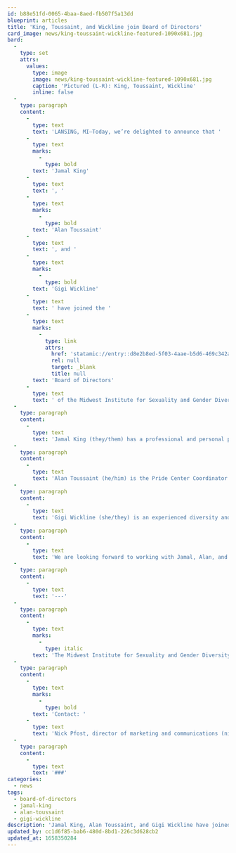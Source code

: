 ```yaml
---
id: b88e51fd-0065-4baa-8aed-fb507f5a13dd
blueprint: articles
title: 'King, Toussaint, and Wickline join Board of Directors'
card_image: news/king-toussaint-wickline-featured-1090x681.jpg
bard:
  -
    type: set
    attrs:
      values:
        type: image
        image: news/king-toussaint-wickline-featured-1090x681.jpg
        caption: 'Pictured (L-R): King, Toussaint, Wickline'
        inline: false
  -
    type: paragraph
    content:
      -
        type: text
        text: 'LANSING, MI—Today, we’re delighted to announce that '
      -
        type: text
        marks:
          -
            type: bold
        text: 'Jamal King'
      -
        type: text
        text: ', '
      -
        type: text
        marks:
          -
            type: bold
        text: 'Alan Toussaint'
      -
        type: text
        text: ', and '
      -
        type: text
        marks:
          -
            type: bold
        text: 'Gigi Wickline'
      -
        type: text
        text: ' have joined the '
      -
        type: text
        marks:
          -
            type: link
            attrs:
              href: 'statamic://entry::d8e2b8ed-5f03-4aae-b5d6-469c342aa10f'
              rel: null
              target: _blank
              title: null
        text: 'Board of Directors'
      -
        type: text
        text: ' of the Midwest Institute for Sexuality and Gender Diversity. With their expertise and involvement in higher education, advocacy, and social justice, this represents a critical step in the development of the Institute as an organization and in better serving students throughout the region through a diversity of academic, professional, and personal experiences.'
  -
    type: paragraph
    content:
      -
        type: text
        text: 'Jamal King (they/them) has a professional and personal passion for creating and maintaining safe, affirming, and transformative spaces for the queer and trans community. Their formal education and research has centered around gender and sexuality justice, community and sense of belonging, and the diversity of family and relationship structures. With 10 years of experience in higher education and queer-centered diversity work and as a proud and unapologetically Black, queer, trans/nonbinary person living with PTSD and anxiety, Jamal plans to serve the board of the Midwest Institute for Sexuality and Gender Diversity by bringing even more intentionality, authenticity, and care to the organization and the work the Institute does for the community.'
  -
    type: paragraph
    content:
      -
        type: text
        text: 'Alan Toussaint (he/him) is the Pride Center Coordinator at the University of Wisconsin-River Falls. He has a strong passion for providing resources and spaces for LGBTQIA+ folks within the Twin Cities, especially for marginalized and rural folks. Alan enjoys the outdoors and usually visits the various state parks to hike in Minnesota and Wisconsin.'
  -
    type: paragraph
    content:
      -
        type: text
        text: 'Gigi Wickline (she/they) is an experienced diversity and inclusion coordinator with years of LGBTQIA+ advocacy, education, training, and mentorship. A proud first-generation college graduate who studied Psychology at Manhattanville College in New York, Gigi relocated to Michigan two years ago. Much of Gigi’s professional career has been serving in higher education through DEI and residence life; within the last year, Gigi transitioned into the corporate world as a full time DEI manager.'
  -
    type: paragraph
    content:
      -
        type: text
        text: 'We are looking forward to working with Jamal, Alan, and Gigi, and we’re grateful for the wisdom, perspectives, and guidance they’re already bringing to bear at the Institute, in their communities, and around the country. Please join us in welcoming them to the Institute team.'
  -
    type: paragraph
    content:
      -
        type: text
        text: '---'
  -
    type: paragraph
    content:
      -
        type: text
        marks:
          -
            type: italic
        text: 'The Midwest Institute for Sexuality and Gender Diversity empowers students of diverse sexualities and genders to inspire sustainable change; leads higher education colleagues in relevant and inclusive practices; and advances knowledge of sexuality and gender through advocacy and expansive programming.'
  -
    type: paragraph
    content:
      -
        type: text
        marks:
          -
            type: bold
        text: 'Contact: '
      -
        type: text
        text: 'Nick Pfost, director of marketing and communications (nick@sgdinstitute.org)'
  -
    type: paragraph
    content:
      -
        type: text
        text: '###'
categories:
  - news
tags:
  - board-of-directors
  - jamal-king
  - alan-toussaint
  - gigi-wickline
description: 'Jamal King, Alan Toussaint, and Gigi Wickline have joined the Board of Directors of the Midwest Institute for Sexuality and Gender Diversity. With their expertise and involvement in higher education, advocacy, and social justice, this represents a critical step in the development of the Institute as an organization and in better serving students throughout the region through a diversity of academic, professional, and personal experiences.'
updated_by: cc1d6f85-bab6-480d-8bd1-226c3d628cb2
updated_at: 1658350284
---
```

